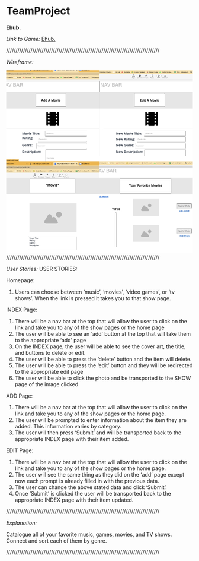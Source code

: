 # TeamProject

**Ehub.**

*Link to Game:* [Ehub.](https://dkbrookeproj.herokuapp.com/music)

//////////////////////////////////////////////////////////////////////////////////

*Wireframe:*


![Screenshot](public/images/wireframe.jpg)
//////////////////////////////////////////////////////////////////////////////////

*User Stories:*
USER STORIES:

Homepage:
1. Users can choose between ‘music’, ‘movies’, ‘video games’, or ‘tv shows’. When the link is pressed it takes you to that show page.

INDEX Page:
1. There will be a nav bar at the top that will allow the user to click on the link and take you to any of the show pages or the home page
1. The user will be able to see an ‘add’ button at the top that will take them to the appropriate ‘add’ page
1. On the INDEX page, the user will be able to see the cover art, the title, and buttons to delete or edit.
1. The user will be able to press the ‘delete’ button and the item will delete.
1. The user will be able to press the ‘edit’ button and they will be redirected to the appropriate edit page
1. The user will be able to click the photo and be transported to the SHOW page of the image clicked

ADD Page:
1. There will be a nav bar at the top that will allow the user to click on the link and take you to any of the show pages or the home page.
1. The user will be prompted to enter information about the item they are added. This information varies by category.
1. The user will then press ‘Submit’ and will be transported back to the appropriate INDEX page with their item added.

EDIT Page:
1. There will be a nav bar at the top that will allow the user to click on the link and take you to any of the show pages or the home page.
1. The user will see the same thing as they did on the ‘add’ page except now each prompt is already filled in with the previous data.
1. The user can change the above stated data and click ‘Submit’.
1. Once ‘Submit’ is clicked the user will be transported back to the appropriate INDEX page with their item updated.


//////////////////////////////////////////////////////////////////////////////////

*Explanation:*

Catalogue all of your favorite music, games, movies, and TV shows. Connect and sort each of them by genre.

//////////////////////////////////////////////////////////////////////////////////





